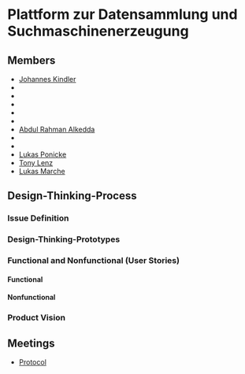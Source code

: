 # Plattform zur Datensammlung und Suchmaschinenerzeugung

## Members

- [Johannes Kindler](https://gitlab-softwareprojekt.fim.htwk-leipzig.de/jkindler)
-
-
-
-
-
- [Abdul Rahman Alkedda](https://gitlab-softwareprojekt.fim.htwk-leipzig.de/aalkedda)
-
-
- [Lukas Ponicke](https://gitlab-softwareprojekt.fim.htwk-leipzig.de/lponicke)
- [Tony Lenz](https://gitlab-softwareprojekt.fim.htwk-leipzig.de/tlenz1)
- [Lukas Marche](https://gitlab-softwareprojekt.fim.htwk-leipzig.de/lmarche)

## Design-Thinking-Process

### Issue Definition

### Design-Thinking-Prototypes

### Functional and Nonfunctional (User Stories)

#### Functional

#### Nonfunctional

### Product Vision

## Meetings 

- [Protocol](https://gitlab-softwareprojekt.fim.htwk-leipzig.de/pdus/plattform-zur-datensammlung-und-suchmaschinenerzeugung/-/wikis/Board-Meetings)


